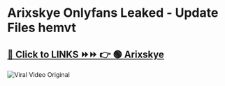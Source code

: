 
 # Arixskye Onlyfans Leaked - Update Files hemvt

## <h2><a href="https://clipsfans.com/Arixskye&ref=git">🔗 Click to LINKS ⏩⏩ 👉 🟢 Arixskye </a></h2>

<a href="https://clipsfans.com/Arixskye&ref=git" rel="nofollow" data-target="animated-image.originalLink"><img src="https://i.ibb.co.com/xMMVF88/686577567.gif" alt="Viral Video Original" style="max-width: 100%; display: inline-block;" data-target="animated-image.originalImage"></a>

